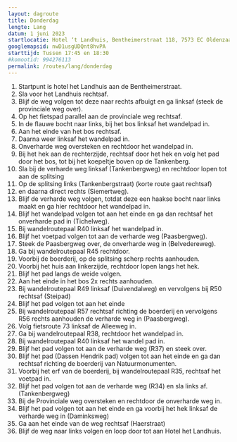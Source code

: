 ```yaml
---
layout: dagroute
title: Donderdag
lengte: Lang
datum: 1 juni 2023
startlocatie: Hotel ‘t Landhuis, Bentheimerstraat 118, 7573 EC Oldenzaal
googlemapsid: nwD1usgUDQnt8hvPA
starttijd: Tussen 17:45 en 18:30
#komootid: 994276113
permalink: /routes/lang/donderdag
---
```


1.	Startpunt is hotel het Landhuis aan de Bentheimerstraat.
2.	Sla voor het Landhuis rechtsaf.
3.	Blijf de weg volgen tot deze naar rechts afbuigt en ga linksaf (steek de provinciale weg over).
4.	Op het fietspad parallel aan de provinciale weg rechtsaf.
5.	In de flauwe bocht naar links, bij het bos linksaf het wandelpad in.
6.	Aan het einde van het bos rechtsaf.
7.	Daarna weer linksaf het wandelpad in.
8.	Onverharde weg oversteken en rechtdoor het wandelpad in.
9.	Bij het hek aan de rechterzijde, rechtsaf door het hek en volg het pad door het bos, tot bij het 
koepeltje boven op de Tankenberg.
10.	Sla bij de verharde weg linksaf (Tankenbergweg) en rechtdoor lopen tot aan de splitsing 
11.	Op de splitsing links (Tankenbergstraat) (korte route gaat rechtsaf)
12.	en daarna direct rechts (Siemertweg).
13.	Blijf de verharde weg volgen, totdat deze een haakse bocht naar links maakt en ga hier rechtdoor 
het wandelpad in.
14.	Blijf het wandelpad volgen tot aan het einde en ga dan rechtsaf het onverharde pad in (Tichelweg).
15.	Bij wandelroutepaal R40 linksaf het wandelpad in. 
16.	Blijf het voetpad volgen tot aan de verharde weg (Paasbergweg).
17.	Steek de Paasbergweg over, de onverharde weg in (Belvedereweg).
18.	Ga bij wandelroutepaal R45 rechtdoor.
19.	Voorbij de boerderij, op de splitsing scherp rechts aanhouden.
20.	Voorbij het huis aan linkerzijde, rechtdoor lopen langs het hek.
21.	Blijf het pad langs de weide volgen.
22.	Aan het einde in het bos 2x rechts aanhouden.
23.	Bij wandelroutepaal R49 linksaf (Duivendalweg) en vervolgens bij  R50 rechtsaf (Steipad)
24.	Blijf het pad volgen tot aan het einde
25.	Bij wandelroutepaal R57 rechtsaf richting de boerderij en vervolgens R56 rechts aanhouden de     verharde weg in (Paasbergweg).
26.	Volg fietsroute 73 linksaf de Alleeweg in.
27.	Ga bij wandelroutepaal R38, rechtdoor  het wandelpad in.
28.	Bij wandelroutepaal R40 linksaf het wandel pad in. 
29.	Blijf het pad volgen tot aan de verharde weg (R37) en steek over. 
30.	Blijf het pad (Dassen Hendrik pad) volgen tot aan het einde en ga dan rechtsaf richting de boerderij 
van Natuurmonumenten.
31.	Voorbij het erf van de boerderij, bij wandelroutepaal R35, rechtsaf het voetpad in.
32.	Blijf het pad volgen tot aan de verharde weg (R34) en sla links af.  (Tankenbergweg)
33.	Bij de Provinciale weg oversteken en rechtdoor de onverharde weg in.
34.	Blijf het pad volgen tot aan het einde en ga voorbij het hek linksaf de verharde weg in (Daminksweg) 
35.	Ga aan het einde van de weg rechtsaf (Haerstraat) 
36.	Blijf de weg naar links volgen en loop door tot aan Hotel het Landhuis.